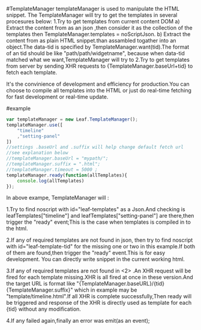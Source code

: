 #TemplateManager
templateManager is used to  manipulate the HTML snippet.
The TemplateManager will try to get the templates in several procesures below:
1.Try to get templates from current content DOM
      a) Extract the content from <noscript id='leaf-templates' type='text/json'></noscript>  as an json ,then consider it as the collection of the templates then TemplateManager.templates = noScriptJson.
      b) Extract the content from <noscript data-tid='id' data-type='template'></noscript> as plain HTML snippet.than assambled togather into an object.The data-tid is specified by TemplateManager.want(tid).The format of an tid should be like "path/path/widgetname", because when data-tid matched what we want,TemplateManager will try to 
2.Try to get templates from server by sending XHR requests to {TemplateManager.baseUrl+tid} to fetch each template.

It's the convinience of development and efficiency for production.You can choose to compile all templates into the HTML or just do real-time fetching for fast development or real-time update.

#example
```javascript
var templateManager = new Leaf.TemplateManager();
templateManager.use([
	"timeline"
	,"setting-panel"
])
//settings .baseUrl and .suffix will help change default fetch url
//see explanation below
//templateManager.baseUrl = "mypath/";
//templateManager.suffix = ".html";
//templateManager.timeout = 5000 ;
templateManager.ready(function(allTemplates){
	console.log(allTemplates)
});
```
In above exampe, TemplateManager will :

1.Try to find noscript with id="leaf-templates" as a Json.And checking is leafTemplates["timeline"] and leafTemplates["setting-panel"] are there,then trigger the "ready" event;This is the case when templates is compiled in to the html. 

2.If any of required templates are not found in json, then try to find noscript with id="leaf-template-tid" for the missing one or two in this example.If both of them are found,then trigger the "ready" event.This is for easy development. You can directly write snippet in the current working html.

3.If any of required templates are not found in <2> .An XHR request will be fired for each template missing.XHR is all fired at once in these version.And the target URL is format like "{TemplateManager.baseURL}/{tid}{TemplateManager.suffix}" which in example may be "template/timeline.html".If all XHR is complete successfully,Then ready will be triggered and response of the XHR is directly used as template for each {tid} without any modification.

4.If any failed again,finally an error was emit(as an event);